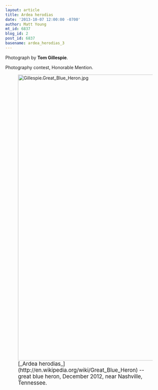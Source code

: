 ```yaml
---
layout: article
title: Ardea herodias
date: '2013-10-07 12:00:00 -0700'
author: Matt Young
mt_id: 6837
blog_id: 2
post_id: 6837
basename: ardea_herodias_3
---
```

Photograph by **Tom Gillespie**.

Photography contest, Honorable Mention.

<figure>
<img src="/PT/uploads/2013/Gillespie.Great_Blue_Heron.jpg" alt="Gillespie.Great_Blue_Heron.jpg" width="600" height="900" />
<figcaption markdown="span">
<big>[_Ardea herodias_](http://en.wikipedia.org/wiki/Great_Blue_Heron) -- great blue heron, December 2012, near Nashville, Tennessee.</big>

</figcaption>
</figure>

